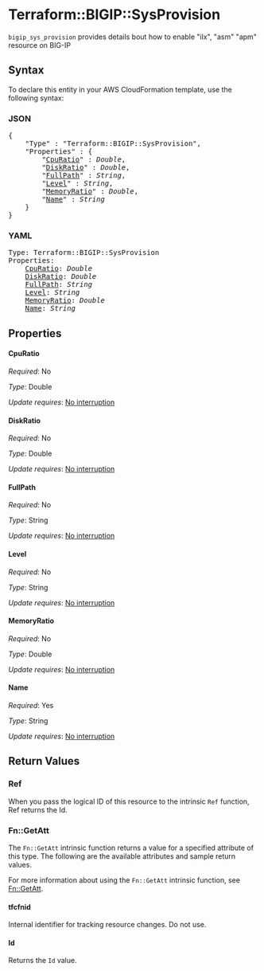 # Terraform::BIGIP::SysProvision

`bigip_sys_provision` provides details bout how to enable "ilx", "asm" "apm" resource on BIG-IP

## Syntax

To declare this entity in your AWS CloudFormation template, use the following syntax:

### JSON

<pre>
{
    "Type" : "Terraform::BIGIP::SysProvision",
    "Properties" : {
        "<a href="#cpuratio" title="CpuRatio">CpuRatio</a>" : <i>Double</i>,
        "<a href="#diskratio" title="DiskRatio">DiskRatio</a>" : <i>Double</i>,
        "<a href="#fullpath" title="FullPath">FullPath</a>" : <i>String</i>,
        "<a href="#level" title="Level">Level</a>" : <i>String</i>,
        "<a href="#memoryratio" title="MemoryRatio">MemoryRatio</a>" : <i>Double</i>,
        "<a href="#name" title="Name">Name</a>" : <i>String</i>
    }
}
</pre>

### YAML

<pre>
Type: Terraform::BIGIP::SysProvision
Properties:
    <a href="#cpuratio" title="CpuRatio">CpuRatio</a>: <i>Double</i>
    <a href="#diskratio" title="DiskRatio">DiskRatio</a>: <i>Double</i>
    <a href="#fullpath" title="FullPath">FullPath</a>: <i>String</i>
    <a href="#level" title="Level">Level</a>: <i>String</i>
    <a href="#memoryratio" title="MemoryRatio">MemoryRatio</a>: <i>Double</i>
    <a href="#name" title="Name">Name</a>: <i>String</i>
</pre>

## Properties

#### CpuRatio

_Required_: No

_Type_: Double

_Update requires_: [No interruption](https://docs.aws.amazon.com/AWSCloudFormation/latest/UserGuide/using-cfn-updating-stacks-update-behaviors.html#update-no-interrupt)

#### DiskRatio

_Required_: No

_Type_: Double

_Update requires_: [No interruption](https://docs.aws.amazon.com/AWSCloudFormation/latest/UserGuide/using-cfn-updating-stacks-update-behaviors.html#update-no-interrupt)

#### FullPath

_Required_: No

_Type_: String

_Update requires_: [No interruption](https://docs.aws.amazon.com/AWSCloudFormation/latest/UserGuide/using-cfn-updating-stacks-update-behaviors.html#update-no-interrupt)

#### Level

_Required_: No

_Type_: String

_Update requires_: [No interruption](https://docs.aws.amazon.com/AWSCloudFormation/latest/UserGuide/using-cfn-updating-stacks-update-behaviors.html#update-no-interrupt)

#### MemoryRatio

_Required_: No

_Type_: Double

_Update requires_: [No interruption](https://docs.aws.amazon.com/AWSCloudFormation/latest/UserGuide/using-cfn-updating-stacks-update-behaviors.html#update-no-interrupt)

#### Name

_Required_: Yes

_Type_: String

_Update requires_: [No interruption](https://docs.aws.amazon.com/AWSCloudFormation/latest/UserGuide/using-cfn-updating-stacks-update-behaviors.html#update-no-interrupt)

## Return Values

### Ref

When you pass the logical ID of this resource to the intrinsic `Ref` function, Ref returns the Id.

### Fn::GetAtt

The `Fn::GetAtt` intrinsic function returns a value for a specified attribute of this type. The following are the available attributes and sample return values.

For more information about using the `Fn::GetAtt` intrinsic function, see [Fn::GetAtt](https://docs.aws.amazon.com/AWSCloudFormation/latest/UserGuide/intrinsic-function-reference-getatt.html).

#### tfcfnid

Internal identifier for tracking resource changes. Do not use.

#### Id

Returns the <code>Id</code> value.

